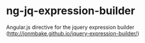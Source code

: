 # ng-jq-expression-builder
Angular.js directive for the jquery expression builder (http://jonmbake.github.io/jquery-expression-builder/)
